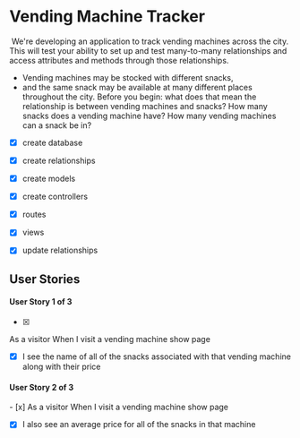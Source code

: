 # Vending Machine Tracker
​
We're developing an application to track vending machines across the city. This will test your ability to set up and test many-to-many relationships and access attributes and methods through those relationships.
​
* Vending machines may be stocked with different snacks, 
* and the same snack may be available at many different places throughout the city. 
Before you begin: what does that mean the relationship is between vending machines and snacks? How many snacks does a vending machine have? How many vending machines can a snack be in?

- [x] create database
- [x] create relationships
- [x] create models
- [x] create controllers
- [x] routes
- [x] views
- [x] update relationships


## User Stories

#### User Story 1 of 3
- [x]
As a visitor
When I visit a vending machine show page

- [x] I see the name of all of the snacks associated with that vending machine along with their price

#### User Story 2 of 3
​- [x]
As a visitor
When I visit a vending machine show page
- [x] I also see an average price for all of the snacks in that machine

